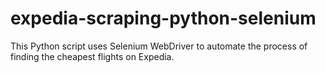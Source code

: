 # expedia-scraping-python-selenium
This Python script uses Selenium WebDriver to automate the process of finding the cheapest flights on Expedia.
